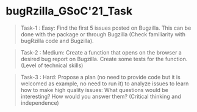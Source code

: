 # bugRzilla_GSoC'21_Task
> Task-1 : Easy: Find the first 5 issues posted on Bugzilla. This can be done with the package or through Bugzilla (Check familiarity with bugRzilla code and Bugzilla).

> Task-2 : Medium: Create a function that opens on the browser a desired bug report on Bugzilla. Create some tests for the function. (Level of technical skills)

> Task-3 : Hard: Propose a plan (no need to provide code but it is welcomed as example, no need to run it) to analyze issues to learn how to make high quality issues: What questions would be interesting? How would you answer them? (Critical thinking and independence)
